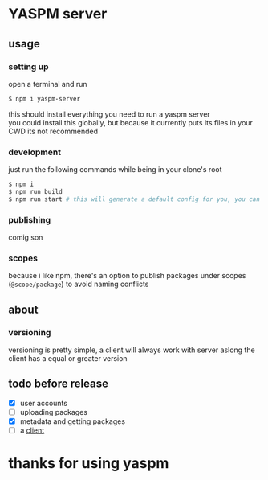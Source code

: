 # YASPM server

## usage

### setting up
open a terminal and run
```sh
$ npm i yaspm-server
```
this should install everything you need to run a yaspm server <br>
you could install this globally, but because it currently puts its files in your CWD its not recommended


### development
just run the following commands while being in your clone's root
```sh
$ npm i
$ npm run build
$ npm run start # this will generate a default config for you, you can customize it in config.json at the root
```

### publishing
comig son

### scopes
because i like npm, there's an option to publish packages under scopes (`@scope/package`) to avoid naming conflicts

## about
### versioning
versioning is pretty simple, a client will always work with server aslong the client has a equal or greater version

## todo before release
- [x] user accounts
- [ ] uploading packages
- [x] metadata and getting packages
- [ ] a [client](https://github.com/zTags/YASPM-Client)

# thanks for using yaspm